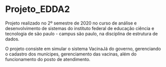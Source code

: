 # Projeto_EDDA2

Projeto realizado no 2º semestre de 2020 no curso de análise e desenvolvimento de sistemas do instituto federal de educação ciência e tecnologia de são paulo - campus são paulo,
na disciplina de estrutura de dados.

O projeto consiste em simular o sistema VacinaJá do governo, gerenciando o cadastro dos munícipes, gerenciamento das vacinas, além do funcionamento do posto de atendimento.
